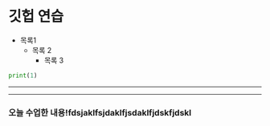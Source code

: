 # 깃헙 연습
- 목록1
  - 목록 2
    - 목록 3

```python
print(1)
```
---
---
### 오늘 수업한 내용!fdsjaklfsjdaklfjsdaklfjdskfjdskl